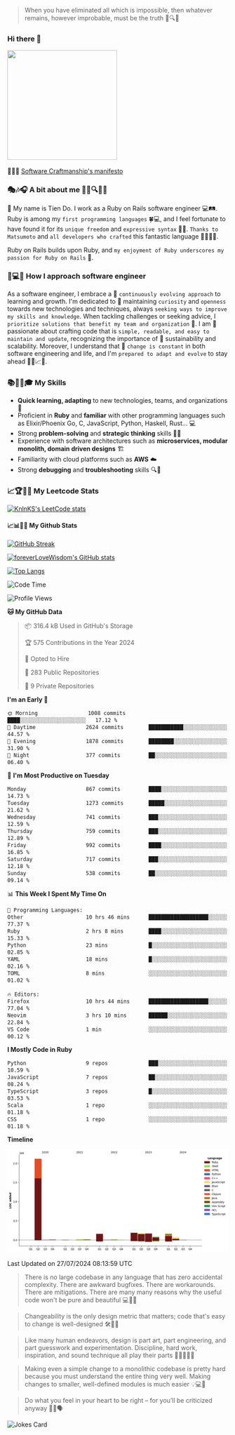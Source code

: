 > When you have eliminated all which is impossible, then whatever remains, however improbable, must be the truth 🤔🔍💡
### Hi there 👋

<!--
**foreverLoveWisdom/foreverLoveWisdom** is a ✨ _special_ ✨ repository because its `README.md` (this file) appears on your GitHub profile.

Here are some ideas to get you started:

- 🔭 I’m currently working on ...
- 🌱 I’m currently learning ...
- 👯 I’m looking to collaborate on ...
- 🤔 I’m looking for help with ...
- 💬 Ask me about ...
- 📫 How to reach me: ...
- 😄 Pronouns: ...
- ⚡ Fun fact: ...
-->

<img src="https://codecondo.com/wp-content/uploads/2017/09/railslogo.png" width="250" height="250">

 📜🔨🌟 [Software Craftmanship's manifesto](http://manifesto.softwarecraftsmanship.org/)

### 🎭🎶🎧 A bit about me 🕵️‍♀️🔍🕵️‍♂️
👋 My name is Tien Do. I work as a Ruby on Rails software engineer 💻🛤️. Ruby is among my `first programming languages` 🍀💻, and I feel fortunate to have found it for its `unique freedom` and `expressive syntax` 🤗💬. `Thanks to Matsumoto` and `all developers who crafted` this fantastic language 🙏👨‍💻🌟.

Ruby on Rails builds upon Ruby, and `my enjoyment of Ruby underscores my passion for Ruby on Rails` 🤩.

### 🤔💻🔨 How I approach software engineer
As a software engineer, I embrace a 🔄 `continuously evolving approach` to learning and growth. I'm dedicated to 🤔 maintaining `curiosity` and `openness` towards new technologies and techniques, always `seeking ways to improve my skills and knowledge`. When tackling challenges or seeking advice, I `prioritize solutions that benefit my team and organization` 👥. I am 🎉 passionate about crafting code that is `simple, readable, and easy to maintain and update`, recognizing the importance of 🌱 sustainability and scalability. Moreover, I understand that 🌊 `change is constant` in both software engineering and life, and I'm `prepared to adapt and evolve` to stay ahead 🏃‍♂️📈🔄.

### 📚🧑‍💻🎓 My Skills
- **Quick learning, adapting** to new technologies, teams, and organizations 🚀
- Proficient in **Ruby** and **familiar** with other programming languages such as Elixir/Phoenix Go, C, JavaScript, Python, Haskell, Rust... 💻
- Strong **problem-solving** and **strategic thinking** skills 🤔💡
- Experience with software architectures such as **microservices, modular monolith, domain driven designs** 🏗️
- Familiarity with cloud platforms such as **AWS** ☁️ 
- Strong **debugging** and **troubleshooting** skills 🔍🐞


### 📈🏆🧑‍💻 My Leetcode Stats
[![KnlnKS's LeetCode stats](https://leetcode-stats-six.vercel.app/?username=foreverLoveWisdom&theme=dark)](https://github.com/KnlnKS/leetcode-stats)

#### 📈📊👨‍💻  My Github Stats

[![GitHub Streak](https://github-readme-streak-stats.herokuapp.com/?user=foreverLoveWisdom&theme=dracula)](https://git.io/streak-stats)
&nbsp;
&nbsp;

[![foreverLoveWisdom's GitHub stats](https://github-readme-stats.vercel.app/api?username=foreverLoveWisdom&show_icons=true&theme=react&count_private=true)](https://github.com/anuraghazra/github-readme-stats)

[![Top Langs](https://github-readme-stats.vercel.app/api/top-langs/?username=foreverLoveWisdom&show_icons=true&theme=vue-dark)](https://github.com/anuraghazra/github-readme-stats)

<!--START_SECTION:waka-->
![Code Time](http://img.shields.io/badge/Code%20Time-3%2C031%20hrs%2015%20mins-blue)

![Profile Views](http://img.shields.io/badge/Profile%20Views-0-blue)

**🐱 My GitHub Data** 

> 📦 316.4 kB Used in GitHub's Storage 
 > 
> 🏆 575 Contributions in the Year 2024
 > 
> 💼 Opted to Hire
 > 
> 📜 283 Public Repositories 
 > 
> 🔑 9 Private Repositories 
 > 
**I'm an Early 🐤** 

```text
🌞 Morning                1008 commits        ████░░░░░░░░░░░░░░░░░░░░░   17.12 % 
🌆 Daytime                2624 commits        ███████████░░░░░░░░░░░░░░   44.57 % 
🌃 Evening                1878 commits        ████████░░░░░░░░░░░░░░░░░   31.90 % 
🌙 Night                  377 commits         ██░░░░░░░░░░░░░░░░░░░░░░░   06.40 % 
```
📅 **I'm Most Productive on Tuesday** 

```text
Monday                   867 commits         ████░░░░░░░░░░░░░░░░░░░░░   14.73 % 
Tuesday                  1273 commits        █████░░░░░░░░░░░░░░░░░░░░   21.62 % 
Wednesday                741 commits         ███░░░░░░░░░░░░░░░░░░░░░░   12.59 % 
Thursday                 759 commits         ███░░░░░░░░░░░░░░░░░░░░░░   12.89 % 
Friday                   992 commits         ████░░░░░░░░░░░░░░░░░░░░░   16.85 % 
Saturday                 717 commits         ███░░░░░░░░░░░░░░░░░░░░░░   12.18 % 
Sunday                   538 commits         ██░░░░░░░░░░░░░░░░░░░░░░░   09.14 % 
```


📊 **This Week I Spent My Time On** 

```text
💬 Programming Languages: 
Other                    10 hrs 46 mins      ███████████████████░░░░░░   77.37 % 
Ruby                     2 hrs 8 mins        ████░░░░░░░░░░░░░░░░░░░░░   15.33 % 
Python                   23 mins             █░░░░░░░░░░░░░░░░░░░░░░░░   02.85 % 
YAML                     18 mins             █░░░░░░░░░░░░░░░░░░░░░░░░   02.16 % 
TOML                     8 mins              ░░░░░░░░░░░░░░░░░░░░░░░░░   01.02 % 

🔥 Editors: 
Firefox                  10 hrs 44 mins      ███████████████████░░░░░░   77.04 % 
Neovim                   3 hrs 10 mins       ██████░░░░░░░░░░░░░░░░░░░   22.84 % 
VS Code                  1 min               ░░░░░░░░░░░░░░░░░░░░░░░░░   00.12 % 
```

**I Mostly Code in Ruby** 

```text
Python                   9 repos             ███░░░░░░░░░░░░░░░░░░░░░░   10.59 % 
JavaScript               7 repos             ██░░░░░░░░░░░░░░░░░░░░░░░   08.24 % 
TypeScript               3 repos             █░░░░░░░░░░░░░░░░░░░░░░░░   03.53 % 
Scala                    1 repo              ░░░░░░░░░░░░░░░░░░░░░░░░░   01.18 % 
CSS                      1 repo              ░░░░░░░░░░░░░░░░░░░░░░░░░   01.18 % 
```



**Timeline**

![Lines of Code chart](https://raw.githubusercontent.com/foreverLoveWisdom/foreverLoveWisdom/main/assets/bar_graph.png)


 Last Updated on 27/07/2024 08:13:59 UTC
<!--END_SECTION:waka-->


> There is no large codebase in any language that has zero accidental complexity. There are awkward bugfixes. There are workarounds. There are mitigations.
> There are many many reasons why the useful code won't be pure and beautiful 💻🐞🤔

> Changeability is the only design metric that matters; code that's easy to change is well-designed 🛠️🔄🎨

> Like many human endeavors, design is part art, part engineering, and part guesswork and experimentation. Discipline, hard work, inspiration, and sound technique all play their parts 🎨🧑‍💻🔬🧪

> Mak­ing even a sim­ple change to a mono­lith­ic code­base is pret­ty hard because you must under­stand the entire thing very well. Mak­ing changes to small­er, well-defined mod­ules is much easier 💡💻🤔
 
 > Do what you feel in your heart to be right – for you’ll be criticized anyway 💖🙏🗣️ 
 
![Jokes Card](https://readme-jokes.vercel.app/api)
